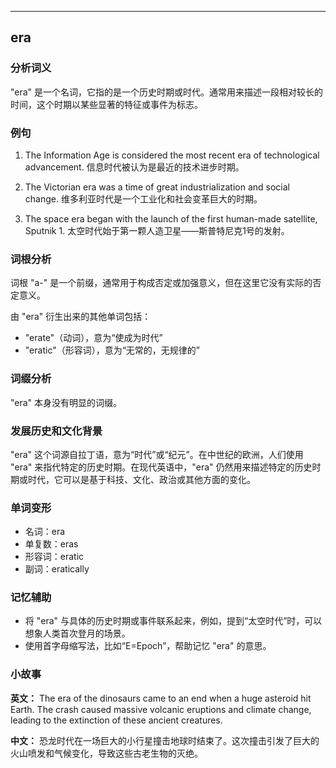 
---------------
## era
### 分析词义
"era" 是一个名词，它指的是一个历史时期或时代。通常用来描述一段相对较长的时间，这个时期以某些显著的特征或事件为标志。

### 例句
1. The Information Age is considered the most recent era of technological advancement.
   信息时代被认为是最近的技术进步时期。

2. The Victorian era was a time of great industrialization and social change.
   维多利亚时代是一个工业化和社会变革巨大的时期。

3. The space era began with the launch of the first human-made satellite, Sputnik 1.
   太空时代始于第一颗人造卫星——斯普特尼克1号的发射。

### 词根分析
词根 "a-" 是一个前缀，通常用于构成否定或加强意义，但在这里它没有实际的否定意义。

由 "era" 衍生出来的其他单词包括：
- "erate"（动词），意为“使成为时代”
- "eratic"（形容词），意为“无常的，无规律的”

### 词缀分析
"era" 本身没有明显的词缀。

### 发展历史和文化背景
"era" 这个词源自拉丁语，意为“时代”或“纪元”。在中世纪的欧洲，人们使用 "era" 来指代特定的历史时期。在现代英语中，"era" 仍然用来描述特定的历史时期或时代，它可以是基于科技、文化、政治或其他方面的变化。

### 单词变形
- 名词：era
- 单复数：eras
- 形容词：eratic
- 副词：eratically

### 记忆辅助
- 将 "era" 与具体的历史时期或事件联系起来，例如，提到“太空时代”时，可以想象人类首次登月的场景。
- 使用首字母缩写法，比如“E=Epoch”，帮助记忆 "era" 的意思。

### 小故事
**英文：** 
The era of the dinosaurs came to an end when a huge asteroid hit Earth. The crash caused massive volcanic eruptions and climate change, leading to the extinction of these ancient creatures.

**中文：**
恐龙时代在一场巨大的小行星撞击地球时结束了。这次撞击引发了巨大的火山喷发和气候变化，导致这些古老生物的灭绝。

